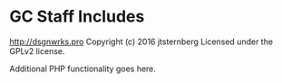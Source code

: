 # GC Staff Includes #
http://dsgnwrks.pro
Copyright (c) 2016 jtsternberg
Licensed under the GPLv2 license.

Additional PHP functionality goes here.